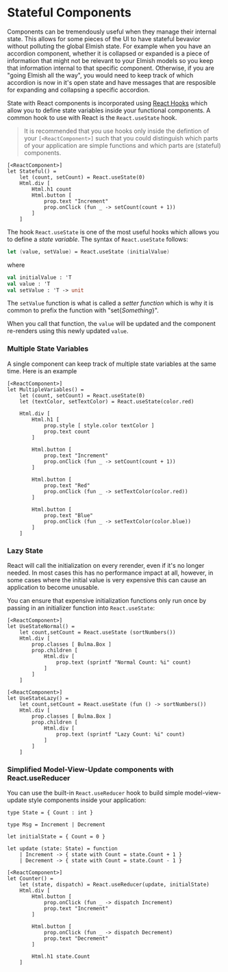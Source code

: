 # Stateful Components

Components can be tremendously useful when they manage their internal state. This allows for some pieces of the UI to have stateful bevavior without polluting the global Elmish state. For example when you have an accordion component, whether it is collapsed or expanded is a piece of information that might not be relevant to your Elmish models so you keep that information internal to that specific component. Otherwise, if you are "going Elmish all the way", you would need to keep track of which accordion is now in it's open state and have messages that are resposible for expanding and collapsing a specific accordion.

State with React components is incorporated using [React Hooks](https://reactjs.org/docs/hooks-intro.html) which allow you to define state variables inside your functional components. A common hook to use with React is the `React.useState` hook.

> It is recommended that you use hooks only inside the defintion of your `[<ReactComponent>]` such that you could distinguish which parts of your application are simple functions and which parts are (stateful) components.

```fsharp:stateful-counter
[<ReactComponent>]
let Stateful() =
    let (count, setCount) = React.useState(0)
    Html.div [
        Html.h1 count
        Html.button [
            prop.text "Increment"
            prop.onClick (fun _ -> setCount(count + 1))
        ]
    ]
```
The hook `React.useState` is one of the most useful hooks which allows you to define a *state variable*. The syntax of `React.useState` follows:
```fs
let (value, setValue) = React.useState (initialValue)
```
where
```fs
val initialValue : 'T
val value : 'T
val setValue : 'T -> unit
```
The `setValue` function is what is called a *setter function* which is why it is common to prefix the function with "set{*Something*}".

When you call that function, the `value` will be updated and the component re-renders using this newly updated `value`.

### Multiple State Variables

A single component can keep track of multiple state variables at the same time. Here is an example
```fsharp:multiple-state-variables
[<ReactComponent>]
let MultipleVariables() =
    let (count, setCount) = React.useState(0)
    let (textColor, setTextColor) = React.useState(color.red)

    Html.div [
        Html.h1 [
            prop.style [ style.color textColor ]
            prop.text count
        ]

        Html.button [
            prop.text "Increment"
            prop.onClick (fun _ -> setCount(count + 1))
        ]

        Html.button [
            prop.text "Red"
            prop.onClick (fun _ -> setTextColor(color.red))
        ]

        Html.button [
            prop.text "Blue"
            prop.onClick (fun _ -> setTextColor(color.blue))
        ]
    ]
```

### Lazy State

React will call the initialization on every rerender, even if it's no longer needed.
In most cases this has no performance impact at all, however, in some cases where the
initial value is very expensive this can cause an application to become unusable.

You can ensure that expensive initialization functions only run once by passing in
an initializer function into `React.useState`:

```fsharp:use-state-lazy
[<ReactComponent>]
let UseStateNormal() =
    let count,setCount = React.useState (sortNumbers())
    Html.div [
        prop.classes [ Bulma.Box ]
        prop.children [
            Html.div [
                prop.text (sprintf "Normal Count: %i" count)
            ]
        ]
    ]

[<ReactComponent>]
let UseStateLazy() =
    let count,setCount = React.useState (fun () -> sortNumbers())
    Html.div [
        prop.classes [ Bulma.Box ]
        prop.children [
            Html.div [
                prop.text (sprintf "Lazy Count: %i" count)
            ]
        ]
    ]
```
### Simplified Model-View-Update components with React.useReducer

You can use the built-in `React.useReducer` hook to build simple model-view-update style components inside your application:
```fsharp:feliz-elmish-counter
type State = { Count : int }

type Msg = Increment | Decrement

let initialState = { Count = 0 }

let update (state: State) = function
    | Increment -> { state with Count = state.Count + 1 }
    | Decrement -> { state with Count = state.Count - 1 }

[<ReactComponent>]
let Counter() =
    let (state, dispatch) = React.useReducer(update, initialState)
    Html.div [
        Html.button [
            prop.onClick (fun _ -> dispatch Increment)
            prop.text "Increment"
        ]

        Html.button [
            prop.onClick (fun _ -> dispatch Decrement)
            prop.text "Decrement"
        ]

        Html.h1 state.Count
    ]
```
